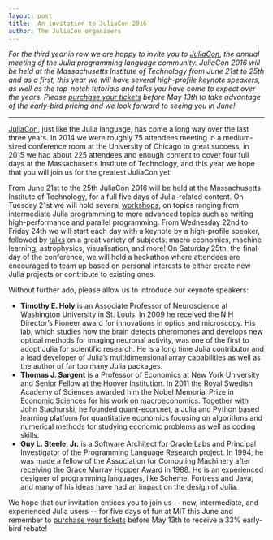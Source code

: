```yaml
---
layout: post
title:  An invitation to JuliaCon 2016
author: The JuliaCon organisers
---
```


*For the third year in row we are happy to invite you to [JuliaCon][juliacon],
the annual meeting of the Julia programming language community.
JuliaCon 2016 will be held at the Massachusetts Institute of Technology from
June 21st to 25th and as a first, this year we will have several high-profile
keynote speakers, as well as the top-notch tutorials and talks you have come to
expect over the years.
Please [purchase your tickets][tickets] before May 13th to take advantage of the
early-bird pricing and we look forward to seeing you in June!*

---

[JuliaCon][juliacon], just like the Julia language, has come a long way over
the last three years.
In 2014 we were roughly 75 attendees meeting in a medium-sized conference room
at the University of Chicago to great success, in 2015 we had about 225
attendees and enough content to cover four full days at the Massachusetts
Institute of Technology, and this year we hope that you will join us for the
greatest JuliaCon yet!

From June 21st to the 25th JuliaCon 2016 will be held at the Massachusetts
Institute of Technology, for a full five days of Julia-related content.
On Tuesday 21st we will hold several [workshops][workshops], on topics ranging
from intermediate Julia programming to more advanced topics such as writing
high-performance and parallel programming.
From Wednesday 22nd to Friday 24th we will start each day with a keynote by a
high-profile speaker, followed by [talks][talks] on a great variety of subjects:
macro economics, machine learning, astrophysics, visualisation, and more!
On Saturday 25th, the final day of the conference, we will hold a hackathon
where attendees are encouraged to team up based on personal interests to either
create new Julia projects or contribute to existing ones.

Without further ado, please allow us to introduce our keynote speakers:

* **Timothy E. Holy** is an Associate Professor of Neuroscience at Washington
    University in St. Louis.
    In 2009 he received the NIH Director’s Pioneer award for innovations in
    optics and microscopy.
    His lab, which studies how the brain detects pheromones and develops new
    optical methods for imaging neuronal activity, was one of the first to adopt
    Julia for scientific research.
    He is a long time Julia contributor and a lead developer of Julia’s
    multidimensional array capabilities as well as the author of far too many
    Julia packages.
* **Thomas J. Sargent** is a Professor of Economics at New York University and
    Senior Fellow at the Hoover Institution.
    In 2011 the Royal Swedish Academy of Sciences awarded him the Nobel Memorial
    Prize in Economic Sciences for his work on macroeconomics.
    Together with John Stachurski, he founded quant-econ.net, a Julia and Python
    based learning platform for quantitative economics focusing on algorithms
    and numerical methods for studying economic problems as well as coding
    skills.
* **Guy L. Steele, Jr.** is a Software Architect for Oracle Labs and Principal
    Investigator of the Programming Language Research project.
    In 1994, he was made a fellow of the Association for Computing Machinery
    after receiving the Grace Murray Hopper Award in 1988.
    He is an experienced designer of programming languages, like Scheme,
    Fortress and Java, and many of his ideas have had an impact on the design
    of Julia.

We hope that our invitation entices you to join us -- new, intermediate, and
experienced Julia users -- for five days of fun at MIT this June and remember to
[purchase your tickets][tickets] before May 13th to receive a 33% early-bird
rebate!

[juliacon]: http://juliacon.org/
[talks]: http://juliacon.org/abstracts.html
[tickets]: http://www.eventbrite.com/e/juliacon-2016-tickets-20943697162?ref=ebtnebregn
[workshops]: http://juliacon.org/workshops.html
